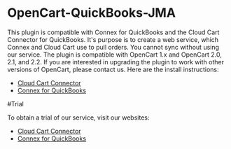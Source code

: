 # OpenCart-QuickBooks-JMA

This plugin is compatible with Connex for QuickBooks and the Cloud Cart Connector for QuickBooks. It's purpose is to create a web service, which Connex and Cloud Cart use to pull orders. You cannot sync without using our service. The plugin is compatible with OpenCart 1.x and OpenCart 2.0, 2.1, and 2.2. If you are interested in upgrading the plugin to work with other versions of OpenCart, please contact us. Here are the install instructions:

 - <a href="http://support.cloudcartconnector.com/hc/en-us/articles/202592798-OpenCart" target="_blank" >Cloud Cart Connector</a>
 - <a href="http://support.connexforquickbooks.com/hc/en-us/articles/205220647-OpenCart" target="_blank">Connex for QuickBooks</a>
 
#Trial
 
 To obtain a trial of our service, visit our websites:
 
 - <a href="https://www.cloudcartconnector.com" target="_blank" >Cloud Cart Connector</a>
 - <a href="https://www.connexforquickbooks.com" target="_blank">Connex for QuickBooks</a>
